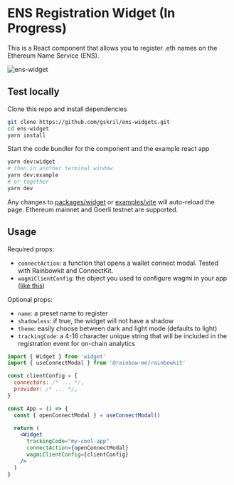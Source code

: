 # ENS Registration Widget (In Progress)

This is a React component that allows you to register .eth names on the Ethereum Name Service (ENS).

![ens-widget](https://user-images.githubusercontent.com/35093316/212418070-f595cb64-260b-4069-b191-5e2553b8cd6a.jpg)

## Test locally

Clone this repo and install dependencies

```bash
git clone https://github.com/gskril/ens-widgets.git
cd ens-widget
yarn install
```

Start the code bundler for the component and the example react app

```bash
yarn dev:widget
# then in another terminal window
yarn dev:example
# or together
yarn dev
```

Any changes to [packages/widget](packages/widget) or [examples/vite](examples/vite/src/App.tsx) will auto-reload the page. Ethereum mainnet and Goerli testnet are supported.

## Usage

Required props:

- `connectAction`: a function that opens a wallet connect modal. Tested with Rainbowkit and ConnectKit.
- `wagmiClientConfig`: the object you used to configure wagmi in your app ([like this](https://github.com/gskril/web3-starter/blob/main/src/providers.ts#L19-L23))

Optional props:

- `name`: a preset name to register
- `shadowless`: if true, the widget will not have a shadow
- `theme`: easily choose between dark and light mode (defaults to light)
- `trackingCode`: a 4-16 character unique string that will be included in the registration event for on-chain analytics

```jsx
import { Widget } from 'widget'
import { useConnectModal } from '@rainbow-me/rainbowkit'

const clientConfig = {
  connectors: /* ... */,
  provider: /* ... */,
}

const App = () => {
  const { openConnectModal } = useConnectModal()

  return (
    <Widget
      trackingCode="my-cool-app"
      connectAction={openConnectModal}
      wagmiClientConfig={clientConfig}
    />
  )
}
```
